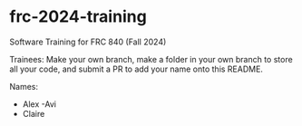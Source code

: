 # frc-2024-training
Software Training for FRC 840 (Fall 2024)  

Trainees: Make your own branch, make a folder in your own branch to store all your code, and submit a PR to add your name onto this README.  


Names:
- Alex
-Avi
- Claire

